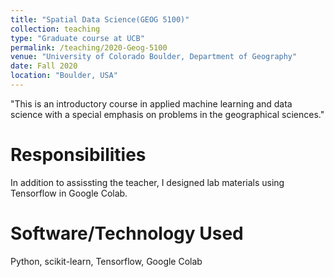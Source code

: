 ```yaml
---
title: "Spatial Data Science(GEOG 5100)"
collection: teaching
type: "Graduate course at UCB"
permalink: /teaching/2020-Geog-5100
venue: "University of Colorado Boulder, Department of Geography"
date: Fall 2020
location: "Boulder, USA"
---
```


"This is an introductory course in applied machine learning and data science with a special emphasis on problems in the geographical sciences."

Responsibilities
======
In addition to assissting the teacher, I designed lab materials using Tensorflow in Google Colab.

Software/Technology Used
======
Python, scikit-learn, Tensorflow, Google Colab
